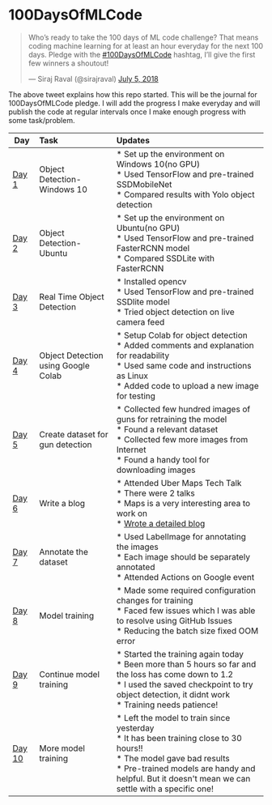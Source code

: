 # 100DaysOfMLCode  

<blockquote class="twitter-tweet" data-lang="en"><p lang="en" dir="ltr">Who’s ready to take the 100 days of ML code challenge? That means coding machine learning for at least an hour everyday for the next 100 days. Pledge with the <a href="https://twitter.com/hashtag/100DaysOfMLCode?src=hash&amp;ref_src=twsrc%5Etfw">#100DaysOfMLCode</a> hashtag, I’ll give the first few winners a shoutout!</p>&mdash; Siraj Raval (@sirajraval) <a href="https://twitter.com/sirajraval/status/1014758160572141568?ref_src=twsrc%5Etfw">July 5, 2018</a></blockquote>

The above tweet explains how this repo started. This will be the journal for 100DaysOfMLCode pledge. I will add the progress I make everyday and will publish the code at regular intervals once I make enough progress with some task/problem.  

| Day        | Task           |   Updates      |   
| ------------- |:-------------|  :---------------- |  
| [Day 1](https://github.com/theimgclist/100DaysOfMLCode/tree/master/Day1) | Object Detection-Windows 10 |* Set up the environment on Windows 10(no GPU) </br> * Used TensorFlow and pre-trained SSDMobileNet </br> * Compared results with Yolo object detection |  
| [Day 2](https://github.com/theimgclist/100DaysOfMLCode/tree/master/Day2) | Object Detection-Ubuntu |* Set up the environment on Ubuntu(no GPU) </br> * Used TensorFlow and pre-trained FasterRCNN model </br> * Compared SSDLite with FasterRCNN |  
| [Day 3](https://github.com/theimgclist/100DaysOfMLCode/tree/master/Day3) | Real Time Object Detection |* Installed opencv </br> * Used TensorFlow and pre-trained SSDlite model </br> * Tried object detection on live camera feed |  
| [Day 4](https://github.com/theimgclist/100DaysOfMLCode/tree/master/Day4) | Object Detection using Google Colab |* Setup Colab for object detection</br> * Added comments and explanation for readability </br> * Used same code and instructions as Linux </br> * Added code to upload a new image for testing |  
| [Day 5](https://github.com/theimgclist/100DaysOfMLCode/tree/master/Day5) | Create dataset for gun detection |* Collected few hundred images of guns for retraining the model </br> * Found a relevant dataset</br> * Collected few more images from Internet </br> * Found a handy tool for downloading images |  
| [Day 6](https://github.com/theimgclist/100DaysOfMLCode/tree/master/Day6) | Write a blog |* Attended Uber Maps Tech Talk </br> * There were 2 talks</br> * Maps is a very interesting area to work on </br> * [Wrote a detailed blog](https://t.co/T2rpS2ICz1)|  
| [Day 7](https://github.com/theimgclist/100DaysOfMLCode/tree/master/Day7) | Annotate the dataset |* Used LabelImage for annotating the images </br> * Each image should be separately annotated</br> * Attended Actions on Google event |  
| [Day 8](https://github.com/theimgclist/100DaysOfMLCode/tree/master/Day8) | Model training |* Made some required configuration changes for training </br> * Faced few issues which I was able to resolve using GitHub Issues</br> * Reducing the batch size fixed OOM error|  
| [Day 9](https://github.com/theimgclist/100DaysOfMLCode/tree/master/Day9) | Continue model training |* Started the training again today  </br> * Been more than 5 hours so far and the loss has come down to 1.2</br> * I used the saved checkpoint to try object detection, it didnt work</br> * Training needs patience!|  
| [Day 10](https://github.com/theimgclist/100DaysOfMLCode/tree/master/Day10) | More model training |* Left the model to train since yesterday</br> * It has been training close to 30 hours!! </br> * The model gave bad results </br> * Pre-trained models are handy and helpful. But it doesn't mean we can settle with a specific one!|

